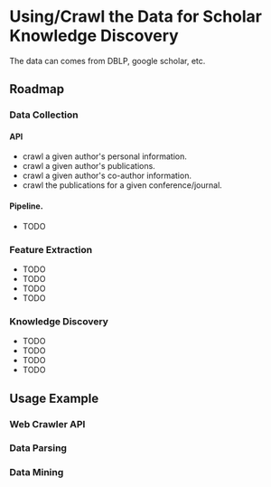 # Using/Crawl the Data for Scholar Knowledge Discovery

The data can comes from DBLP, google scholar, etc.

## Roadmap
### Data Collection
#### API
* crawl a given author's personal information.
* crawl a given author's publications.
* crawl a given author's co-author information.
* crawl the publications for a given conference/journal.

#### Pipeline.
* TODO

### Feature Extraction
* TODO
* TODO
* TODO
* TODO

<!-- * Date (should only consider paper for the past 5 years or 10 years)
* Frequency filter
* Extract Professor from authors
* Citation
* Co-author Graph
* Citation Graph
* Extract the relationship between Professor and students. -->

### Knowledge Discovery
* TODO
* TODO
* TODO
* TODO

## Usage Example
### Web Crawler API
### Data Parsing
### Data Mining
